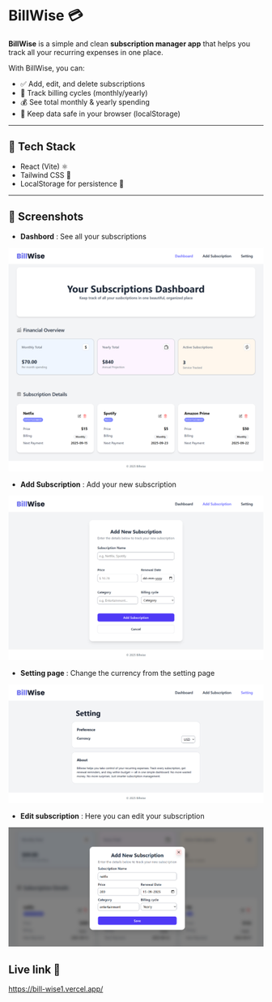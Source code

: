 # BillWise 💳  

**BillWise** is a simple and clean **subscription manager app** that helps you track all your recurring expenses in one place.  

With BillWise, you can:  
- ✅ Add, edit, and delete subscriptions  
- 📅 Track billing cycles (monthly/yearly)  
- 💰 See total monthly & yearly spending  
- 📌 Keep data safe in your browser (localStorage)  

---

## 🔧 Tech Stack  
- React (Vite) ⚛️  
- Tailwind CSS 🎨  
- LocalStorage for persistence 💾  

---

## 📸 Screenshots 

- **Dashbord** : See all your subscriptions

![Home Page](./src/assets/Screenshots/home1.png)



- **Add Subscription** : Add your new subscription

![Add Subscription Page](./src/assets/Screenshots/Add%20subscription.png)



- **Setting page** : Change the currency from the setting page

![Setting Page](./src/assets/Screenshots/setting.png)



- **Edit subscription** : Here you can edit your subscription

![Edit subscription page](./src/assets/Screenshots/editSub.png) 


## Live link 🔗

https://bill-wise1.vercel.app/